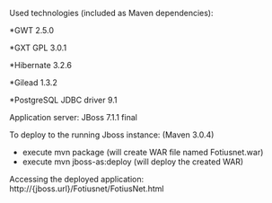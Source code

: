 Used technologies (included as Maven dependencies): 

  *GWT 2.5.0
  
  *GXT GPL 3.0.1
  
  *Hibernate 3.2.6
  
  *Gilead 1.3.2
  
  *PostgreSQL JDBC driver 9.1
  
Application server: JBoss 7.1.1 final

To deploy to the running Jboss instance: 
(Maven 3.0.4)
  * execute mvn package (will create WAR file named Fotiusnet.war)
  * execute mvn jboss-as:deploy (will deploy the created WAR)

Accessing the deployed application: http://{jboss.url}/Fotiusnet/FotiusNet.html
